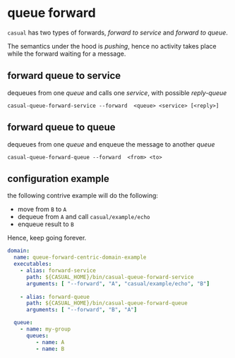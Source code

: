 # queue forward

`casual` has two types of forwards, _forward to service_ and _forward to queue_.

The semantics under the hood is _pushing_, hence no activity takes place while
the forward waiting for a message. 


## forward queue to service

dequeues from one _queue_ and calls one _service_, with possible _reply-queue_

`casual-queue-forward-service --forward  <queue> <service> [<reply>]`


## forward queue to queue

dequeues from one _queue_ and enqueue the message to another _queue_

`casual-queue-forward-queue --forward  <from> <to>`


## configuration example

the following contrive example will do the following: 

* move from `B` to `A`
* dequeue from `A` and call `casual/example/echo`
* enqueue result to `B` 

Hence, keep going forever.

``` yaml
domain:
  name: queue-forward-centric-domain-example
  executables: 
    - alias: forward-service
      path: ${CASUAL_HOME}/bin/casual-queue-forward-service
      arguments: [ "--forward", "A", "casual/example/echo", "B"]
  
    - alias: forward-queue
      path: ${CASUAL_HOME}/bin/casual-queue-forward-queue
      arguments: [ "--forward", "B", "A"]

  queue:
    - name: my-group
      queues:
         - name: A
         - name: B

```